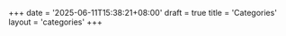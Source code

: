 +++
date = '2025-06-11T15:38:21+08:00'
draft = true
title = 'Categories'
layout = 'categories'
+++

